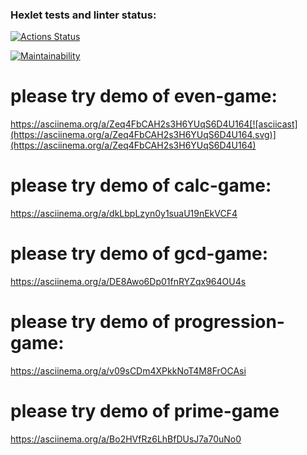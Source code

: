 ### Hexlet tests and linter status:
[![Actions Status](https://github.com/OlegKhnew/python-project-49/actions/workflows/hexlet-check.yml/badge.svg)](https://github.com/OlegKhnew/python-project-49/actions)

[![Maintainability](https://api.codeclimate.com/v1/badges/276612709ae4c98e13f4/maintainability)](https://codeclimate.com/github/OlegKhnew/python-project-49/maintainability)

# please try demo of even-game: 
https://asciinema.org/a/Zeq4FbCAH2s3H6YUqS6D4U164[![asciicast](https://asciinema.org/a/Zeq4FbCAH2s3H6YUqS6D4U164.svg)](https://asciinema.org/a/Zeq4FbCAH2s3H6YUqS6D4U164)

# please try demo of calc-game:
https://asciinema.org/a/dkLbpLzyn0y1suaU19nEkVCF4

# please try demo of gcd-game:
https://asciinema.org/a/DE8Awo6Dp01fnRYZqx964OU4s

# please try demo of progression-game:
https://asciinema.org/a/v09sCDm4XPkkNoT4M8FrOCAsi

# please try demo of prime-game
https://asciinema.org/a/Bo2HVfRz6LhBfDUsJ7a70uNo0
